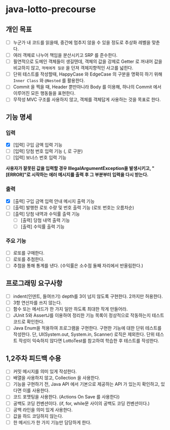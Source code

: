 # java-lotto-precourse

## 개인 목표

- [ ] 누군가 내 코드를 읽을때, 중간에 멈추지 않을 수 있을 정도로 추상화 레벨을 맞춘다.
- [ ] 여러 객체로 나누어 책임을 분산시키고 SRP 를 준수한다.
- [ ] 필연적으로 도메인 객체들이 생길텐데, 객체의 값을 강제로 Getter 로 꺼내어 값을 비교하지 않고, `객체에게 질문` 을 던져 객체지향적인 사고를 넓힌다.
- [ ] 단위 테스트를 작성할때, HappyCase 와 EdgeCase 의 구분을 명확히 하기 위해 `Inner Class` 와 `@Nested` 를 활용한다.
- [ ] Commit 을 찍을 때, Header 뿐만아니라 Body 를 이용해, 하나의 Commit 에서 이루어진 모든 행동들을 표현한다.
- [ ] 무작성 MVC 구조를 사용하지 않고, 객체를 객체답게 사용하는 것을 목표로 한다.

## 기능 명세

### 입력

- [x] [입력] 구입 금액 입력 기능
- [ ] [입력] 당첨 번호 입력 기능 (, 로 구분)
- [ ] [입력] 보너스 번호 입력 기능

**사용자가 잘못된 값을 입력할 경우 IllegalArgumentException을 발생시키고, "[ERROR]"로 시작하는 에러 메시지를 출력 후 그 부분부터 입력을 다시 받는다.**

### 출력

- [x] [출력] 구입 금액 입력 안내 메시지 출력 기능
- [ ] [출력] 발행한 로또 수량 및 번호 출력 기능 (로또 번호는 오름차순)
- [ ] [출력] 당첨 내역과 수익률 출력 기능
    - [ ] [출력] 당첨 내역 출력 기능
    - [ ] [출력] 수익률 출력 기능

### 주요 기능

- [ ] 로또를 구매한다.
- [ ] 로또를 추첨한다.
- [ ] 추첨을 통해 통계를 낸다. (수익률은 소수점 둘째 자리에서 반올림한다.)

## 프로그래밍 요구사항

- [ ] indent(인덴트, 들여쓰기) depth를 3이 넘지 않도록 구현한다. 2까지만 허용한다.
- [ ] 3항 연산자를 쓰지 않는다.
- [ ] 함수 또는 메서드가 한 가지 일만 하도록 최대한 작게 만들어라.
- [ ] JUnit 5와 AssertJ를 이용하여 정리한 기능 목록이 정상적으로 작동하는지 테스트 코드로 확인한다.
- [ ] Java Enum을 적용하여 프로그램을 구현한다.
  구현한 기능에 대한 단위 테스트를 작성한다. 단, UI(System.out, System.in, Scanner) 로직은 제외한다.
  단위 테스트 작성이 익숙하지 않다면 LottoTest를 참고하여 학습한 후 테스트를 작성한다.

## 1,2주차 피드백 수용

- [ ] 커밋 메시지를 의미 있게 작성한다.
- [ ] 배열을 사용하지 않고, Collection 을 사용한다.
- [ ] 기능을 구현하기 전, Java API 에서 기본으로 제공하는 API 가 있는지 확인하고, 있다면 이를 사용한다.
- [ ] 코드 포맷팅을 사용한다. (Actions On Save 를 사용한다)
- [ ] 공백도 코딩 컨벤션이다. (if, for, while문 사이의 공백도 코딩 컨벤션이다.)
- [ ] 공백 라인을 의미 있게 사용한다.
- [ ] 값을 하드 코딩하지 않는다.
- [ ] 한 메서드가 한 가지 기능만 담당하게 한다.
